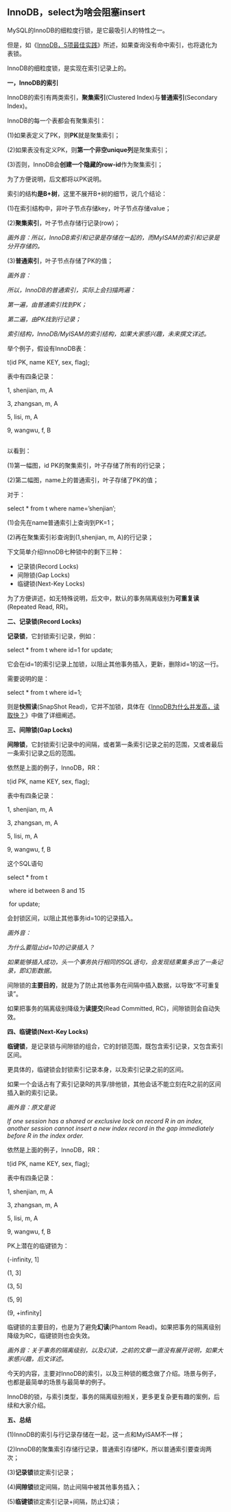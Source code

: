 ## InnoDB，select为啥会阻塞insert

MySQL的InnoDB的细粒度行锁，是它最吸引人的特性之一。



但是，如《[InnoDB，5项最佳实践](http://mp.weixin.qq.com/s?__biz=MjM5ODYxMDA5OQ==&mid=2651961428&idx=1&sn=31a9eb967941d888fbd4bb2112e9602b&chksm=bd2d0d888a5a849e7ebaa7756a8bc1b3d4e2f493f3a76383fc80f7e9ce7657e4ed2f6c01777d&scene=21#wechat_redirect)》所述，如果查询没有命中索引，也将退化为表锁。



InnoDB的细粒度锁，是实现在索引记录上的。

 

**一，InnoDB的索引**

InnoDB的索引有两类索引，**聚集索引**(Clustered Index)与**普通索引**(Secondary Index)。

 

InnoDB的每一个表都会有聚集索引：

(1)如果表定义了PK，则**PK**就是聚集索引；

(2)如果表没有定义PK，则**第一个非空unique列**是聚集索引；

(3)否则，InnoDB会**创建一个隐藏的row-id**作为聚集索引；

为了方便说明，后文都将以PK说明。

 

索引的结构**是B+树**，这里不展开B+树的细节，说几个结论：

(1)在索引结构中，非叶子节点存储key，叶子节点存储value；

(2)**聚集索引**，叶子节点存储行记录(row)；

*画外音：所以，InnoDB索引和记录是存储在一起的，而MyISAM的索引和记录是分开存储的。*



(3)**普通索引**，叶子节点存储了PK的值；

*画外音：*

*所以，InnoDB的普通索引，实际上会扫描两遍：*

*第一遍，由普通索引找到PK；*

*第二遍，由PK找到行记录；*

*索引结构，InnoDB/MyISAM的索引结构，如果大家感兴趣，未来撰文详述。*

 

举个例子，假设有InnoDB表：

t(id PK, name KEY, sex, flag);

 

表中有四条记录：

1, shenjian, m, A

3, zhangsan, m, A

5, lisi, m, A

9, wangwu, f, B



![img](data:image/gif;base64,iVBORw0KGgoAAAANSUhEUgAAAAEAAAABCAYAAAAfFcSJAAAADUlEQVQImWNgYGBgAAAABQABh6FO1AAAAABJRU5ErkJggg==)

以看到：

(1)第一幅图，id PK的聚集索引，叶子存储了所有的行记录；

(2)第二幅图，name上的普通索引，叶子存储了PK的值；

 

对于：

select * from t where name=’shenjian’;

(1)会先在name普通索引上查询到PK=1；

(2)再在聚集索引衫查询到(1,shenjian, m, A)的行记录；

 

下文简单介绍InnoDB七种锁中的剩下三种：

- 记录锁(Record Locks)
- 间隙锁(Gap Locks)
- 临键锁(Next-Key Locks)

为了方便讲述，如无特殊说明，后文中，默认的事务隔离级别为**可重复读**(Repeated Read, RR)。

 

**二、记录锁(Record Locks)**

**记录锁**，它封锁索引记录，例如：

select * from t where id=1 for update;

 

它会在id=1的索引记录上加锁，以阻止其他事务插入，更新，删除id=1的这一行。

 

需要说明的是：

select * from t where id=1;

则是**快照读**(SnapShot Read)，它并不加锁，具体在《[InnoDB为什么并发高，读取快？](http://mp.weixin.qq.com/s?__biz=MjM5ODYxMDA5OQ==&mid=2651961444&idx=1&sn=830a93eb74ca484cbcedb06e485f611e&chksm=bd2d0db88a5a84ae5865cd05f8c7899153d16ec7e7976f06033f4fbfbecc2fdee6e8b89bb17b&scene=21#wechat_redirect)》中做了详细阐述。

 

**三、间隙锁(Gap Locks)**

**间隙锁**，它封锁索引记录中的间隔，或者第一条索引记录之前的范围，又或者最后一条索引记录之后的范围。

 

依然是上面的例子，InnoDB，RR：

t(id PK, name KEY, sex, flag);

 

表中有四条记录：

1, shenjian, m, A

3, zhangsan, m, A

5, lisi, m, A

9, wangwu, f, B

 

这个SQL语句

select * from t 

​    where id between 8 and 15 

​    for update;

会封锁区间，以阻止其他事务id=10的记录插入。

*画外音：*

*为什么要阻止id=10的记录插入？*

*如果能够插入成功，头一个事务执行相同的SQL语句，会发现结果集多出了一条记录，即幻影数据。*

 

间隙锁的**主要目的**，就是为了防止其他事务在间隔中插入数据，以导致“不可重复读”。

 

如果把事务的隔离级别降级为**读提交**(Read Committed, RC)，间隙锁则会自动失效。

 

**四、临键锁(Next-Key Locks)**

**临键锁**，是记录锁与间隙锁的组合，它的封锁范围，既包含索引记录，又包含索引区间。

 

更具体的，临键锁会封锁索引记录本身，以及索引记录之前的区间。

 

如果一个会话占有了索引记录R的共享/排他锁，其他会话不能立刻在R之前的区间插入新的索引记录。

*画外音：原文是说*

*If one session has a shared or exclusive lock on record R in an index, another session cannot insert a new index record in the gap immediately before R in the index order.*

 

依然是上面的例子，InnoDB，RR：

t(id PK, name KEY, sex, flag);

 

表中有四条记录：

1, shenjian, m, A

3, zhangsan, m, A

5, lisi, m, A

9, wangwu, f, B

 

PK上潜在的临键锁为：

(-infinity, 1]

(1, 3]

(3, 5]

(5, 9]

(9, +infinity]

 

临键锁的主要目的，也是为了避免**幻读**(Phantom Read)。如果把事务的隔离级别降级为RC，临键锁则也会失效。

*画外音：关于事务的隔离级别，以及幻读，之前的文章一直没有展开说明，如果大家感兴趣，后文详述。*

 

今天的内容，主要对InnoDB的索引，以及三种锁的概念做了介绍。场景与例子，也都是最简单的场景与最简单的例子。



InnoDB的锁，与索引类型，事务的隔离级别相关，更多更复杂更有趣的案例，后续和大家介绍。

 

**五、总结**

(1)InnoDB的索引与行记录存储在一起，这一点和MyISAM不一样；

(2)InnoDB的聚集索引存储行记录，普通索引存储PK，所以普通索引要查询两次；

(3)**记录锁**锁定索引记录；

(4)**间隙锁**锁定间隔，防止间隔中被其他事务插入；

(5)**临键锁**锁定索引记录+间隔，防止幻读；